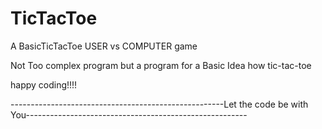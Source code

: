 # TicTacToe


A BasicTicTacToe USER vs COMPUTER game

Not Too complex program but a program for a Basic Idea how tic-tac-toe 

happy coding!!!!


-----------------------------------------------------Let the code be with You-------------------------------------------------------
